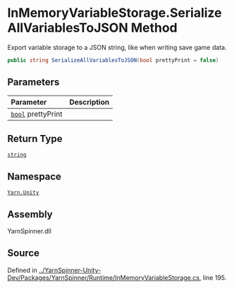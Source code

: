 # InMemoryVariableStorage.SerializeAllVariablesToJSON Method

Export variable storage to a JSON string, like when writing save game data.


```csharp
public string SerializeAllVariablesToJSON(bool prettyPrint = false)
```

## Parameters
|Parameter|Description|
|:---|:---|
|[`bool`](https://docs.microsoft.com/dotnet/api/System.Boolean) prettyPrint||
## Return Type
[`string`](https://docs.microsoft.com/dotnet/api/System.String)


## Namespace
[`Yarn.Unity`](/api/csharp/yarn.unity/README.md)

## Assembly
YarnSpinner.dll

## Source
Defined in [../YarnSpinner-Unity-Dev/Packages/YarnSpinner/Runtime/InMemoryVariableStorage.cs](https://github.com/YarnSpinnerTool/YarnSpinner-Unity//blob/develop/Runtime/InMemoryVariableStorage.cs#L195), line 195.
